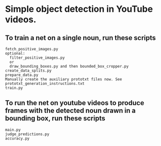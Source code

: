 # Simple object detection in YouTube videos.

## To train a net on a single noun, run these scripts

```
fetch_positive_images.py
optional:
  filter_positive_images.py
  or
  draw_bounding_boxes.py and then bounded_box_cropper.py
create_data_splits.py
prepare_data.py
Manually create the auxiliary prototxt files now. See
prototxt_generation_instructions.txt
train.py
```

## To run the net on youtube videos to produce frames with the detected noun drawn in a bounding box, run these scripts

```
main.py
judge_predictions.py
accuracy.py
```
